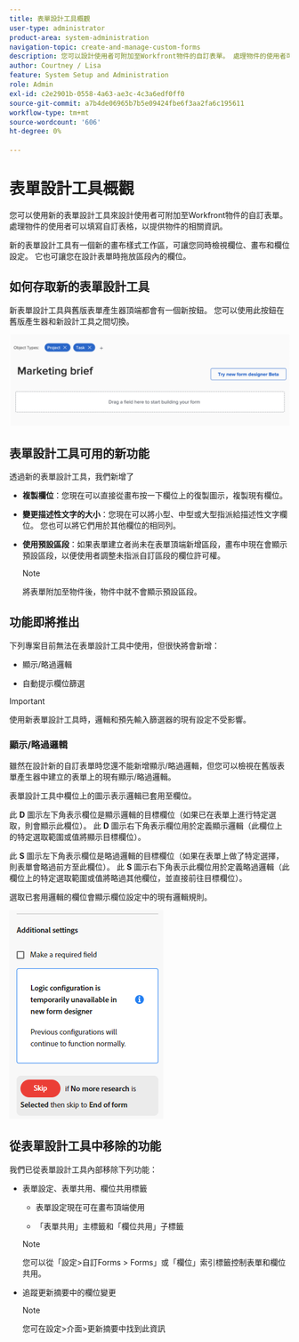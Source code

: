 ```yaml
---
title: 表單設計工具概觀
user-type: administrator
product-area: system-administration
navigation-topic: create-and-manage-custom-forms
description: 您可以設計使用者可附加至Workfront物件的自訂表單。 處理物件的使用者可以填寫自訂表格，以提供物件的相關資訊。
author: Courtney / Lisa
feature: System Setup and Administration
role: Admin
exl-id: c2e2901b-0558-4a63-ae3c-4c3a6edf0ff0
source-git-commit: a7b4de06965b7b5e09424fbe6f3aa2fa6c195611
workflow-type: tm+mt
source-wordcount: '606'
ht-degree: 0%

---
```


# 表單設計工具概觀

您可以使用新的表單設計工具來設計使用者可附加至Workfront物件的自訂表單。 處理物件的使用者可以填寫自訂表格，以提供物件的相關資訊。

新的表單設計工具有一個新的畫布樣式工作區，可讓您同時檢視欄位、畫布和欄位設定。 它也可讓您在設計表單時拖放區段內的欄位。

<!-- add screenshot when field settings empty state is ready -->

## 如何存取新的表單設計工具

新表單設計工具與舊版表單產生器頂端都會有一個新按鈕。 您可以使用此按鈕在舊版產生器和新設計工具之間切換。

![切換至新的表單設計工具](assets/switch-views.png)

## 表單設計工具可用的新功能

透過新的表單設計工具，我們新增了

* **複製欄位**：您現在可以直接從畫布按一下欄位上的復製圖示，複製現有欄位。

* **變更描述性文字的大小**：您現在可以將小型、中型或大型指派給描述性文字欄位。 您也可以將它們用於其他欄位的相同列。

* **使用預設區段**：如果表單建立者尚未在表單頂端新增區段，畫布中現在會顯示預設區段，以便使用者調整未指派自訂區段的欄位許可權。

  >[!NOTE]
  >
  >將表單附加至物件後，物件中就不會顯示預設區段。

## 功能即將推出

下列專案目前無法在表單設計工具中使用，但很快將會新增：

* 顯示/略過邏輯

* 自動提示欄位篩選

>[!IMPORTANT]
>
>使用新表單設計工具時，邏輯和預先輸入篩選器的現有設定不受影響。

### 顯示/略過邏輯

雖然在設計新的自訂表單時您還不能新增顯示/略過邏輯，但您可以檢視在舊版表單產生器中建立的表單上的現有顯示/略過邏輯。

表單設計工具中欄位上的圖示表示邏輯已套用至欄位。

此 **D** 圖示左下角表示欄位是顯示邏輯的目標欄位（如果已在表單上進行特定選取，則會顯示此欄位）。 此 **D** 圖示右下角表示欄位用於定義顯示邏輯（此欄位上的特定選取範圍或值將顯示目標欄位）。

此 **S** 圖示左下角表示欄位是略過邏輯的目標欄位（如果在表單上做了特定選擇，則表單會略過前方至此欄位）。 此 **S** 圖示右下角表示此欄位用於定義略過邏輯（此欄位上的特定選取範圍或值將略過其他欄位，並直接前往目標欄位）。

選取已套用邏輯的欄位會顯示欄位設定中的現有邏輯規則。

![邏輯規則](assets/form-designer-view-only-logic.png)

## 從表單設計工具中移除的功能

我們已從表單設計工具內部移除下列功能：


* 表單設定、表單共用、欄位共用標籤

   * 表單設定現在可在畫布頂端使用

   * 「表單共用」主標籤和「欄位共用」子標籤

  >[!NOTE]
  >
  >您可以從「設定>自訂Forms > Forms」或「欄位」索引標籤控制表單和欄位共用。

* 追蹤更新摘要中的欄位變更
  >[!NOTE]
  >
  >您可在設定>介面>更新摘要中找到此資訊

